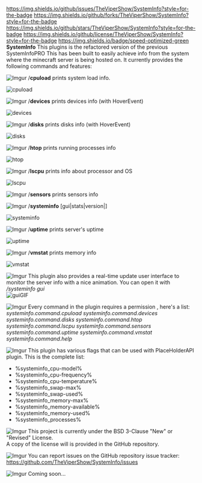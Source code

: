 https://img.shields.io/github/issues/TheViperShow/SystemInfo?style=for-the-badge https://img.shields.io/github/forks/TheViperShow/SystemInfo?style=for-the-badge https://img.shields.io/github/stars/TheViperShow/SystemInfo?style=for-the-badge https://img.shields.io/github/license/TheViperShow/SystemInfo?style=for-the-badge https://img.shields.io/badge/speed-optimized-green
**SystemInfo**
This plugins is the refactored version of the previous SystemInfoPRO
This has been built to easily achieve info from the system where the minecraft server is being hosted on.
It currently provides the following commands and features:

![Imgur](https://i.imgur.com/KFs485C.png)
 /**cpuload** prints system load info.
 
 
 ![cpuload](https://i.imgur.com/ZwTFQ6U.jpg)
 
 ![Imgur](https://i.imgur.com/7KC4oCx.png)
 /**devices** prints devices info (with HoverEvent)
  
 ![devices](https://i.imgur.com/gZa7AR5.jpg)
 
 ![Imgur](https://i.imgur.com/JTlFA5d.png)
 /**disks** prints disks info (with HoverEvent)
 
 ![disks](https://i.imgur.com/BF3ua7P.jpg)
 
 ![Imgur](https://i.imgur.com/lEjgrRV.png)
 /**htop** prints running processes info

 ![htop](https://i.imgur.com/2uiwvz0.jpg)
 
 ![Imgur](https://i.imgur.com/5t86Riq.png)
 /**lscpu** prints info about processor and OS
  
 ![lscpu](https://i.imgur.com/sIHMxHT.jpg)
 
 ![Imgur](https://i.imgur.com/o2dHzfY.png)
 /**sensors** prints sensors info
 
 ![Imgur](https://i.imgur.com/LJodraz.png)
 /**systeminfo** [gui|stats|version|]
 
 ![systeminfo](https://i.imgur.com/pjoTq2O.jpg)
 
 ![Imgur](https://i.imgur.com/RXutoge.png)
 /**uptime** prints server's uptime
 
 ![uptime](https://i.imgur.com/vuvBlQm.jpg)
 
 ![Imgur](https://i.imgur.com/X9hkzCu.png)
 /**vmstat** prints memory info
 
 ![vmstat](https://i.imgur.com/0OTPqn0.jpg)
 
 ![Imgur](https://i.imgur.com/1GLsQGt.png)
  This plugin also provides a real-time update user interface to monitor the server info with a nice animation.
  You can open it with */systeminfo gui*<br>
 ![guiGIF](https://i.imgur.com/mvtUTDT.gif)

![Imgur](https://i.imgur.com/WRk6Bxv.png)
 Every command in the plugin requires a permission , here's a list:
 *systeminfo.command.cpuload
 systeminfo.command.devices
 systeminfo.command.disks
 systeminfo.command.htop
 systeminfo.command.lscpu
 systeminfo.command.sensors
 systeminfo.command.uptime
 systeminfo.command.vmstat
 systeminfo.command.help*
 
![Imgur](https://i.imgur.com/9l3i6FV.png)
This plugin has various flags that can be used with PlaceHolderAPI plugin.
This is the complete list:
- %systeminfo_cpu-model%
- %systeminfo_cpu-frequency%
- %systeminfo_cpu-temperature%
- %systeminfo_swap-max%
- %systeminfo_swap-used%
- %systeminfo_memory-max%
- %systeminfo_memory-available%
- %systeminfo_memory-used%
- %systeminfo_processes%

![Imgur](https://i.imgur.com/w7NW9B6.png)
This project is currently under the
BSD 3-Clause "New" or "Revised" License.<br>
A copy of the license will is provided in the GitHub repository.

![Imgur](https://i.imgur.com/PjvRnZu.png)
You can report issues on the GitHub repository issue tracker:
https://github.com/TheViperShow/SystemInfo/issues

![Imgur](https://i.imgur.com/ldaPwIW.png)
Coming soon...
